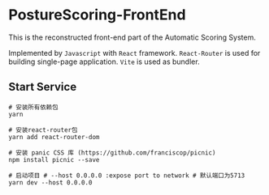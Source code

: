# PostureScoring-FrontEnd

This is the reconstructed front-end part of the Automatic Scoring System.

Implemented by `Javascript` with  `React` framework. `React-Router` is used for building single-page application. `Vite` is used as bundler. 

## Start Service
```shell
# 安装所有依赖包
yarn

# 安装react-router包
yarn add react-router-dom

# 安装 panic CSS 库 (https://github.com/franciscop/picnic)
npm install picnic --save

# 启动项目 # --host 0.0.0.0 :expose port to network # 默认端口为5713
yarn dev --host 0.0.0.0

```


